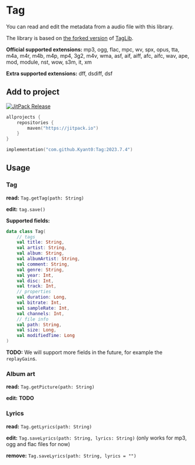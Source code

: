 # Tag

You can read and edit the metadata from a audio file with this library.

The library is based on [the forked version](https://github.com/Kyant0/taglib) of [TagLib](https://taglib.org/).

**Official supported extensions:**
mp3, ogg, flac, mpc, wv, spx, opus, tta, m4a, m4r, m4b, m4p, mp4, 3g2, m4v, wma, asf, aif, aiff, afc, aifc, wav, ape,
mod, module, nst, wow, s3m, it, xm

**Extra supported extensions:**
dff, dsdiff, dsf

## Add to project

[![JitPack Release](https://jitpack.io/v/Kyant0/Tag.svg)](https://jitpack.io/#Kyant0/Tag)

```kotlin
allprojects {
    repositories {
        maven("https://jitpack.io")
    }
}

implementation("com.github.Kyant0:Tag:2023.7.4")
```

## Usage

### Tag

**read:** `Tag.getTag(path: String)`

**edit:** `tag.save()`

**Supported fields:**

```kotlin
data class Tag(
    // tags
    val title: String,
    val artist: String,
    val album: String,
    val albumArtist: String,
    val comment: String,
    val genre: String,
    val year: Int,
    val disc: Int,
    val track: Int,
    // properties
    val duration: Long,
    val bitrate: Int,
    val sampleRate: Int,
    val channels: Int,
    // file info
    val path: String,
    val size: Long,
    val modifiedTime: Long
)
```

**TODO:** We will support more fields in the future, for example the `replayGain`s.

### Album art

**read:** `Tag.getPicture(path: String)`

**edit:** **TODO**

### Lyrics

**read:** `Tag.getLyrics(path: String)`

**edit:** `Tag.saveLyrics(path: String, lyrics: String)` (only works for mp3, ogg and flac files for now)

**remove:** `Tag.saveLyrics(path: String, lyrics = "")`
